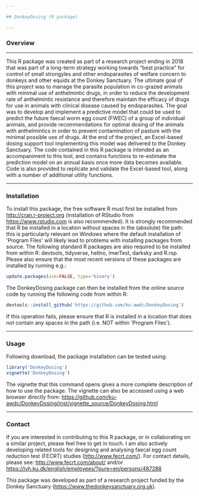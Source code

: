 ```yaml
---

## DonkeyDosing (R package)

---
```


### Overview

---

This R package was created as part of a research project ending in 2018 that was part of a long-term strategy working towards “best practice” for control of small strongyles and other endoparasites of welfare concern to donkeys and other equids at the Donkey Sanctuary. The ultimate goal of this project was to manage the parasite population in co-grazed animals with minimal use of anthelmintic drugs, in order to reduce the development rate of anthelmintic resistance and therefore maintain the efficacy of drugs for use in animals with clinical disease caused by endoparasites. The goal was to develop and implement a predictive model that could be used to predict the future faecal worm egg count (FWEC) of a group of individual animals, and provide recommendations for optimal dosing of the animals with anthelmintics in order to prevent contamination of pasture with the minimal possible use of drugs. At the end of the project, an Excel-based dosing support tool implementing this model was delivered to the Donkey Sanctuary. The code contained in this R package is intended as an accompaniment to this tool, and contains functions to re-estimate the prediction model on an annual basis once more data becomes available.  Code is also provided to replicate and validate the Excel-based tool, along with a number of additional utility functions.

---

### Installation

To install this package, the free software R must first be installed from http://cran.r-project.org (installation of RStudio from https://www.rstudio.com is also recommended).  It is strongly recommended that R be installed in a location without spaces in the (absolute) file path:  this is particularly relevant on Windows where the default installation of 'Program Files' will likely lead to problems with installing packages from source.  The following standard R packages are also required to be installed from within R: devtools, tidyverse, hellno, lmerTest, darksky and R.rsp.  Please also ensure that the most recent versions of these packages are installed by running e.g.:

```r
update.packages(ask=FALSE, type='binary')
```

The DonkeyDosing package can then be installed from the online source code by running the following code from within R:

```r
devtools::install_github('https://github.com/ku-awdc/DonkeyDosing')
```

If this operation fails, please ensure that R is installed in a location that does not contain any spaces in the path (i.e. NOT within 'Program Files').

---

### Usage

Following download, the package installation can be tested using:

```r
library('DonkeyDosing')
vignette('DonkeyDosing')
```

The vignette that this command opens gives a more complete description of how to use the package.  The vignette can also be accessed using a web browser directly from:  https://github.com/ku-awdc/DonkeyDosing/inst/vignette_source/DonkeyDosing.html

---

### Contact

If you are interested in contributing to this R package, or in collaborating on a similar project, please feel free to get in touch.  I am also actively developing related tools for designing and analysing faecal egg count reduction test (FECRT) studies (http://www.fecrt.com/).  For contact details, please see: http://www.fecrt.com/about/ and/or https://ivh.ku.dk/english/employees/?pure=en/persons/487288

This package was developed as part of a research project funded by the Donkey Sanctuary (https://www.thedonkeysanctuary.org.uk).
